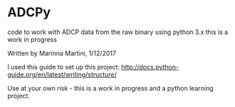 # ADCPy

code to work with ADCP data from the raw binary using python 3.x
this is a work in progress

Written by Marinna Martini, 1/12/2017

I used this guide to set up this project:
http://docs.python-guide.org/en/latest/writing/structure/

Use at  your own risk - this is a work in progress and a python learning project.